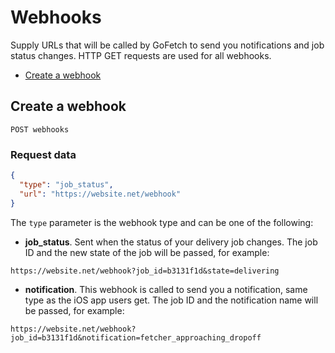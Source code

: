 # Webhooks

Supply URLs that will be called by GoFetch to send you notifications and job status changes. HTTP GET requests are used for all webhooks.

* [Create a webhook](#create-a-webhook)

## Create a webhook

`POST webhooks`

### Request data

```JSON
{
  "type": "job_status",
  "url": "https://website.net/webhook"
}
```

The `type` parameter is the webhook type and can be one of the following:

* **job_status**. Sent when the status of your delivery job changes. The job ID and the new state of the job will be passed, for example:

```
https://website.net/webhook?job_id=b3131f1d&state=delivering
```

* **notification**. This webhook is called to send you a notification, same type as the iOS app users get. The job ID and the notification name will be passed, for example:

```
https://website.net/webhook?job_id=b3131f1d&notification=fetcher_approaching_dropoff
```
